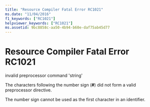 ```yaml
---
title: "Resource Compiler Fatal Error RC1021"
ms.date: "11/04/2016"
f1_keywords: ["RC1021"]
helpviewer_keywords: ["RC1021"]
ms.assetid: 9bc8858c-aa50-4b94-b60e-daf75ab45d77
---
```

# Resource Compiler Fatal Error RC1021

invalid preprocessor command 'string'

The characters following the number sign (**#**) did not form a valid preprocessor directive.

The number sign cannot be used as the first character in an identifier.
